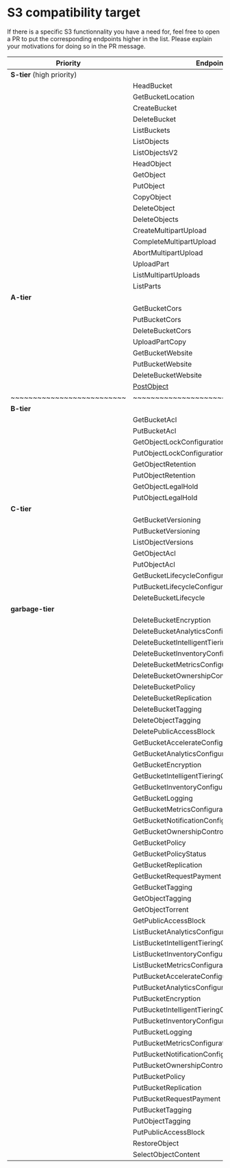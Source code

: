 # S3 compatibility target

If there is a specific S3 functionnality you have a need for, feel free to open
a PR to put the corresponding endpoints higher in the list.  Please explain
your motivations for doing so in the PR message.

| Priority                   | Endpoints  |
| -------------------------- | --------- |
| **S-tier** (high priority) | |
| 							 | HeadBucket |
| 							 | GetBucketLocation |
| 							 | CreateBucket |
| 							 | DeleteBucket |
| 							 | ListBuckets |
| 							 | ListObjects |
| 							 | ListObjectsV2 |
| 							 | HeadObject |
| 							 | GetObject |
| 							 | PutObject |
| 							 | CopyObject |
| 							 | DeleteObject |
| 							 | DeleteObjects |
| 							 | CreateMultipartUpload |
| 							 | CompleteMultipartUpload |
| 							 | AbortMultipartUpload |
| 							 | UploadPart |
| 							 | ListMultipartUploads |
| 							 | ListParts |
| **A-tier**                 | |
| 							 | GetBucketCors |
| 							 | PutBucketCors |
| 							 | DeleteBucketCors |
| 							 | UploadPartCopy |
| 							 | GetBucketWebsite |
| 							 | PutBucketWebsite |
| 							 | DeleteBucketWebsite |
| 							 | [PostObject](https://docs.aws.amazon.com/AmazonS3/latest/API/RESTObjectPOST.html) |
| ~~~~~~~~~~~~~~~~~~~~~~~~~~ | ~~~~~~~~~~~~~~~~~~~~~~~~~~~~~~~~~~~~ |
| **B-tier** | |
| 							 | GetBucketAcl |
| 							 | PutBucketAcl |
| 							 | GetObjectLockConfiguration |
| 							 | PutObjectLockConfiguration |
| 							 | GetObjectRetention |
| 							 | PutObjectRetention |
| 							 | GetObjectLegalHold |
| 							 | PutObjectLegalHold |
| **C-tier** | |
| 							 | GetBucketVersioning |
| 							 | PutBucketVersioning |
| 							 | ListObjectVersions |
| 							 | GetObjectAcl |
| 							 | PutObjectAcl |
| 							 | GetBucketLifecycleConfiguration |
| 							 | PutBucketLifecycleConfiguration |
| 							 | DeleteBucketLifecycle |
| **garbage-tier**   | |
| 							 | DeleteBucketEncryption |
| 							 | DeleteBucketAnalyticsConfiguration |
| 							 | DeleteBucketIntelligentTieringConfiguration |
| 							 | DeleteBucketInventoryConfiguration |
| 							 | DeleteBucketMetricsConfiguration |
| 							 | DeleteBucketOwnershipControls |
| 							 | DeleteBucketPolicy |
| 							 | DeleteBucketReplication |
| 							 | DeleteBucketTagging |
| 							 | DeleteObjectTagging |
| 							 | DeletePublicAccessBlock |
| 							 | GetBucketAccelerateConfiguration |
| 							 | GetBucketAnalyticsConfiguration |
| 							 | GetBucketEncryption |
| 							 | GetBucketIntelligentTieringConfiguration |
| 							 | GetBucketInventoryConfiguration |
| 							 | GetBucketLogging |
| 							 | GetBucketMetricsConfiguration |
| 							 | GetBucketNotificationConfiguration |
| 							 | GetBucketOwnershipControls |
| 							 | GetBucketPolicy |
| 							 | GetBucketPolicyStatus |
| 							 | GetBucketReplication |
| 							 | GetBucketRequestPayment |
| 							 | GetBucketTagging |
| 							 | GetObjectTagging |
| 							 | GetObjectTorrent |
| 							 | GetPublicAccessBlock |
| 							 | ListBucketAnalyticsConfigurations |
| 							 | ListBucketIntelligentTieringConfigurations |
| 							 | ListBucketInventoryConfigurations |
| 							 | ListBucketMetricsConfigurations |
| 							 | PutBucketAccelerateConfiguration |
| 							 | PutBucketAnalyticsConfiguration |
| 							 | PutBucketEncryption |
| 							 | PutBucketIntelligentTieringConfiguration |
| 							 | PutBucketInventoryConfiguration |
| 							 | PutBucketLogging |
| 							 | PutBucketMetricsConfiguration |
| 							 | PutBucketNotificationConfiguration |
| 							 | PutBucketOwnershipControls |
| 							 | PutBucketPolicy |
| 							 | PutBucketReplication |
| 							 | PutBucketRequestPayment |
| 							 | PutBucketTagging |
| 							 | PutObjectTagging |
| 							 | PutPublicAccessBlock |
| 							 | RestoreObject |
| 							 | SelectObjectContent |
